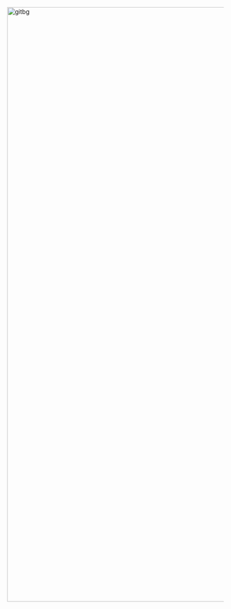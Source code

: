 <img width="4096" height="1381" alt="gitbg" src="https://github.com/user-attachments/assets/3a048f0d-8b7c-4d6f-868f-fbcc7d6d42cc" />
